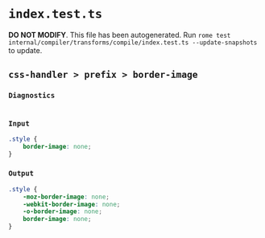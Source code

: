 # `index.test.ts`

**DO NOT MODIFY**. This file has been autogenerated. Run `rome test internal/compiler/transforms/compile/index.test.ts --update-snapshots` to update.

## `css-handler > prefix > border-image`

### `Diagnostics`

```css

```

### `Input`

```css
.style {
	border-image: none;
}

```

### `Output`

```css
.style {
	-moz-border-image: none;
	-webkit-border-image: none;
	-o-border-image: none;
	border-image: none;
}

```
